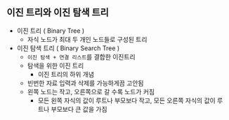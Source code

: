 ## 이진 트리와 이진 탐색 트리
- 이진 트리 ( Binary Tree )
  - 자식 노드가 최대 두 개인 노드들로 구성된 트리
- 이진 탐색 트리 ( Binary Search Tree )
  - `이진 탐색 + 연결 리스트`를 결합한 이진트리
  - 탐색을 위한 이진 트리
    - 이진 트리의 하위 개념
  - 빈번한 자료 입력과 삭제를 가능하게끔 고안됨
  - 왼쪽 노드는 작고, 오른쪽으로 갈 수록 노드가 커짐
    - 모든 왼쪽 자식의 값이 루트나 부모보다 작고, 모든 오른쪽 자식의 값이 루트나 부모보다 큰 값을 가짐
